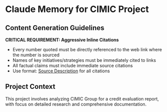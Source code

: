 # Claude Memory for CIMIC Project

## Content Generation Guidelines

**CRITICAL REQUIREMENT: Aggressive Inline Citations**
- Every number quoted must be directly referenced to the web link where the number is sourced
- Names of key initiatives/strategies must be immediately cited to links
- All factual claims must include immediate source citations
- Use format: [Source Description](URL) for all citations

## Project Context
This project involves analyzing CIMIC Group for a credit evaluation report, with focus on detailed research and comprehensive documentation.